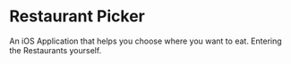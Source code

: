 # Restaurant Picker
An iOS Application that helps you choose where you want to eat. Entering the Restaurants yourself.
